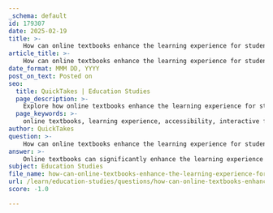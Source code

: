 ```yaml
---
_schema: default
id: 179307
date: 2025-02-19
title: >-
    How can online textbooks enhance the learning experience for students?
article_title: >-
    How can online textbooks enhance the learning experience for students?
date_format: MMM DD, YYYY
post_on_text: Posted on
seo:
  title: QuickTakes | Education Studies
  page_description: >-
    Explore how online textbooks enhance the learning experience for students through accessibility, interactive features, cost-effectiveness, and support for diverse learning styles.
  page_keywords: >-
    online textbooks, learning experience, accessibility, interactive features, cost-effectiveness, self-paced learning, digital learning platforms, diverse learning styles, continuous learning, student engagement
author: QuickTakes
question: >-
    How can online textbooks enhance the learning experience for students?
answer: >-
    Online textbooks can significantly enhance the learning experience for students in several ways:\n\n1. **Accessibility**: Online textbooks can be accessed from anywhere with an internet connection, making them more convenient than traditional printed textbooks. This allows students to study at their own pace and from various locations, whether at home, in a library, or on the go.\n\n2. **Interactive Features**: Many online textbooks include interactive elements such as hyperlinks, multimedia content (videos, animations, and audio), and the ability to highlight or annotate text. These features can make learning more engaging and help students better understand complex concepts by providing additional context and resources.\n\n3. **Cost-Effectiveness**: Online textbooks are often more affordable than their printed counterparts. This can reduce the financial burden on students, making education more accessible to a wider audience.\n\n4. **Self-Paced Learning**: Online textbooks allow students to learn at their own pace. They can revisit difficult sections, skip ahead to topics they find easier, or take breaks as needed. This flexibility can lead to a more personalized learning experience that caters to individual needs.\n\n5. **Integration with Digital Learning Platforms**: Online textbooks can be easily integrated with various digital learning platforms, allowing for a seamless educational experience. Students can access supplementary materials, participate in discussions, and complete assignments all in one place.\n\n6. **Support for Diverse Learning Styles**: The multimedia content available in online textbooks caters to different learning styles. Visual learners may benefit from videos and diagrams, while auditory learners can engage with audio content. This variety helps ensure that all students can find resources that resonate with their preferred learning methods.\n\n7. **Continuous Learning**: Many online textbooks offer lifetime access, enabling students to revisit the material long after the course has ended. This can be particularly beneficial for ongoing education and professional development.\n\n8. **Enhanced Engagement**: The interactive nature of online textbooks can lead to increased student engagement. Features such as quizzes, interactive exercises, and discussion prompts encourage active participation, which can improve retention and understanding of the material.\n\nIn summary, online textbooks provide a flexible, interactive, and cost-effective alternative to traditional textbooks, enhancing the overall learning experience for students by catering to diverse needs and preferences.
subject: Education Studies
file_name: how-can-online-textbooks-enhance-the-learning-experience-for-students.md
url: /learn/education-studies/questions/how-can-online-textbooks-enhance-the-learning-experience-for-students
score: -1.0

---
```


&nbsp;